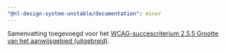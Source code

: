 ```yaml
---
"@nl-design-system-unstable/documentation": minor
---
```


Samenvatting toegevoegd voor het [WCAG-succescriterium 2.5.5 Grootte van het aanwijsgebied (uitgebreid)](/wcag/2.5.5).
